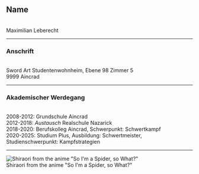 ## **Name**
<br>Maximilian Leberecht

-----------------------------------

### **Anschrift**
<br>Sword Art Studentenwohnheim, Ebene 98 Zimmer 5
<br>9999 Aincrad

-----------------------------------

### **Akademischer Werdegang**
<br>2008-2012: Grundschule Aincrad
<br>2012-2018: *Austausch* Realschule Nazarick
<br>2018-2020: Berufskolleg Aincrad, Schwerpunkt: Schwertkampf
<br>2020-2025: Studium Plus, Ausbildung: Schwertmeister, Studienschwerpunkt: Kampfstrategien

-----------------------------------

![Shiraori from the anime "So I'm a Spider, so What?"](Picture1.png "Shiraori")
<br>Shiraori from the anime "So I'm a Spider, so What?"